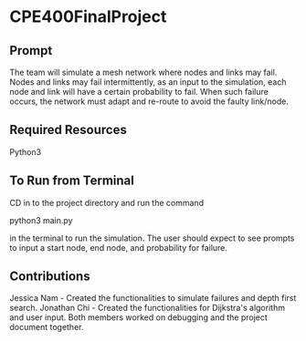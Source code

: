 ﻿# CPE400FinalProject

## Prompt
The team will simulate a mesh network where nodes and links may fail. Nodes and links may fail intermittently, as an input to the simulation, each node and link will have a certain probability to fail. When such failure occurs, the network must adapt and re-route to avoid the faulty link/node.

## Required Resources
Python3

## To Run from Terminal
CD in to the project directory and run the command 

python3 main.py

in the terminal to run the simulation. The user should expect to see prompts to input a start node, end node, and probability for failure.

## Contributions
Jessica Nam - Created the functionalities to simulate failures and depth first search.
Jonathan Chi - Created the functionalities for Dijkstra's algorithm and user input.
Both members worked on debugging and the project document together.
